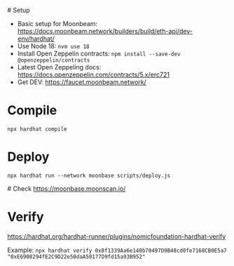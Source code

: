# Setup

- Basic setup for Moonbeam: https://docs.moonbeam.network/builders/build/eth-api/dev-env/hardhat/
- Use Node 18: `nvm use 18`
- Install Open Zeppelin contracts: `npm install --save-dev @openzeppelin/contracts`
- Latest Open Zeppeling docs: https://docs.openzeppelin.com/contracts/5.x/erc721 
- Get DEV: https://faucet.moonbeam.network/ 

# Compile
`npx hardhat compile`

# Deploy
`npx hardhat run --network moonbase scripts/deploy.js`

# Check 
https://moonbase.moonscan.io/ 

# Verify
https://hardhat.org/hardhat-runner/plugins/nomicfoundation-hardhat-verify 

Example: `npx hardhat verify 0x8f1339Aa6e140b70497D9B48cd0fe7168CB0E5a7 "0xE6908294fE2C9D22e50daA50177D9fd15a93B952"`
